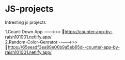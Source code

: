 # JS-projects
Intresting js projects

1.Count-Down App --->>> 🔗https://counter-app-by-raish101001.netlify.app/
<br>
2.Random-Color-Genrator ---->>>  🔗https://65eeadf3ea89e00b9a5eb95d--counter-app-by-raish101001.netlify.app/
